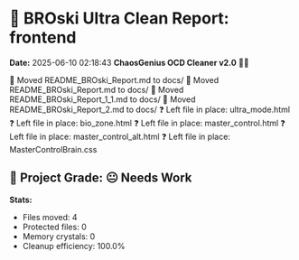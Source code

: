 # 🧹 BROski Ultra Clean Report: frontend
**Date:** 2025-06-10 02:18:43
**ChaosGenius OCD Cleaner v2.0** 🧠💜

📁 Moved README_BROski_Report.md to docs/
📁 Moved README_BROski_Report.md to docs/
📁 Moved README_BROski_Report_1_1.md to docs/
📁 Moved README_BROski_Report_2.md to docs/
❓ Left file in place: ultra_mode.html
❓ Left file in place: bio_zone.html
❓ Left file in place: master_control.html
❓ Left file in place: master_control_alt.html
❓ Left file in place: MasterControlBrain.css

## 🧠 Project Grade: 😐 Needs Work
**Stats:**
- Files moved: 4
- Protected files: 0
- Memory crystals: 0
- Cleanup efficiency: 100.0%